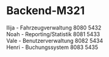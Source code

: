 # Backend-M321

Ilija - Fahrzeugverwaltung 8080 5432 <br>
Noah  - Reporting/Statistik 8081 5433 <br>
Vale  - Benutzerverwaltung 8082 5434 <br>
Henri - Buchungssystem 8083 5435 <br>

